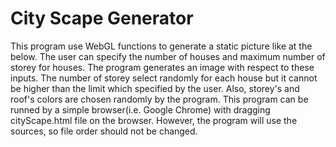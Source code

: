 # City Scape Generator
This program use WebGL functions to generate a static picture like at the below. The user can specify the number of houses and maximum number of storey for houses. The program generates an image with respect to these inputs. The number of storey select randomly for each house but it cannot be higher than the limit which specified by the user. Also, storey's and roof's colors are chosen randomly by the program. This program can be runned by a simple browser(i.e. Google Chrome) with dragging cityScape.html file on the browser. However, the program will use the sources, so file order should not be changed. 
